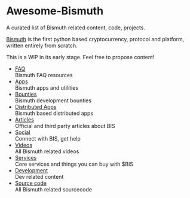 # Awesome-Bismuth
A curated list of Bismuth related content, code, projects.

[Bismuth](http://bismuth.cz) is the first python based cryptocurrency, protocol and platform, written entirely from scratch.

This is a WIP in its early stage. Feel free to propose content!


* [FAQ](https://github.com/bismuthfoundation/Awesome-Bismuth/blob/master/FAQ_Help.md)  
  Bismuth FAQ resources
* [Apps](https://github.com/bismuthfoundation/Awesome-Bismuth/blob/master/Apps.md)  
  Bismuth apps and utilities
* [Bounties](https://github.com/bismuthfoundation/Awesome-Bismuth/blob/master/Bounties.md)  
  Bismuth development bounties
* [Distributed Apps](https://github.com/bismuthfoundation/Awesome-Bismuth/blob/master/DApps.md)  
  Bismuth based distributed apps
* [Articles](https://github.com/bismuthfoundation/Awesome-Bismuth/blob/master/Articles.md)  
  Official and third party articles about BIS
* [Social](https://github.com/bismuthfoundation/Awesome-Bismuth/blob/master/Social.md)  
  Connect with BIS, get help
* [Videos](https://github.com/bismuthfoundation/Awesome-Bismuth/blob/master/Videos.md)  
  All Bismuth related videos  
* [Services](https://github.com/bismuthfoundation/Awesome-Bismuth/blob/master/Services.md)  
  Core services and things you can buy with $BIS
* [Development](https://github.com/bismuthfoundation/Awesome-Bismuth/blob/master/Dev.md)  
  Dev related content
* [Source code](https://github.com/bismuthfoundation/Awesome-Bismuth/blob/master/SourceCode.md)  
  All Bismuth related sourcecode
